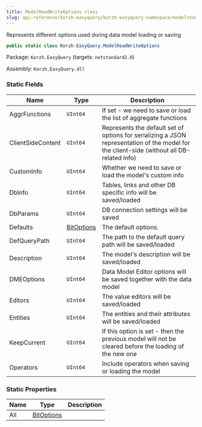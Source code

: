 ```yaml
---
title: ModelReadWriteOptions class
slug: api-reference/korzh-easyquery/korzh-easyquery-namespace/modelreadwriteoptions-class
---
```



Represents different options used during data model loading or saving
```csharp
public static class Korzh.EasyQuery.ModelReadWriteOptions

```
Package: `Korzh.EasyQuery` (targets: `netstandard2.0`)

Assembly: `Korzh.EasyQuery.dll`

### Static Fields

| Name | Type | Description | 
| --- | --- | --- | 
| AggrFunctions | `UInt64` | If set - we need to save or load the list of aggregate functions | 
| ClientSideContent | `UInt64` | Represents the default set of options for serializing a JSON representation of the model for the client-side (without all DB-related info) | 
| CustomInfo | `UInt64` | Whether we need to save or load the model's custom info | 
| DbInfo | `UInt64` | Tables, links and other DB specific info will be saved/loaded | 
| DbParams | `UInt64` | DB connection settings will be saved | 
| Defaults | [BitOptions](/api-reference/easydata-core/easydata-namespace/bitoptions-class) | The default options. | 
| DefQueryPath | `UInt64` | The path to the default query path will be saved/loaded | 
| Description | `UInt64` | The model's description will be saved/loaded | 
| DMEOptions | `UInt64` | Data Model Editor options will be saved together with the data model | 
| Editors | `UInt64` | The value editors will be saved/loaded | 
| Entities | `UInt64` | The entities and their attributes will be saved/loaded | 
| KeepCurrent | `UInt64` | If this option is set - then the previous model will not be cleared before the loading of the new one | 
| Operators | `UInt64` | Include operators when saving or loading the model | 


### Static Properties

| Name | Type | Description | 
| --- | --- | --- | 
| All | [BitOptions](/api-reference/easydata-core/easydata-namespace/bitoptions-class) |  |
